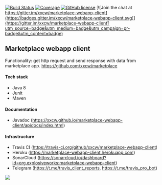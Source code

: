 [![Build Status](https://travis-ci.org/xxcw/marketplace-webapp-client.svg?branch=master)](https://travis-ci.org/xxcw/marketplace-webapp-client)
[![Coverage](https://sonarcloud.io/api/project_badges/measure?project=org.explosiveworks%3Amarketplace-webapp-client&metric=coverage)](https://sonarcloud.io/dashboard?id=org.explosiveworks%3Amarketplace-webapp-client)
[![GitHub license](https://img.shields.io/github/license/mashape/apistatus.svg)](https://github.com/xxcw/marketplace-webapp-client/blob/master/LICENCE)
[![Join the chat at https://gitter.im/xxcw/marketplace-webapp-client](https://badges.gitter.im/xxcw/marketplace-webapp-client.svg)](https://gitter.im/xxcw/marketplace-webapp-client?utm_source=badge&utm_medium=badge&utm_campaign=pr-badge&utm_content=badge)

## Marketplace webapp client

Functionality: get http request and send response with data from marketplace app.
https://github.com/xxcw/marketplace

#### Tech stack
- Java 8
- Junit
- Maven

#### Documentation
- Javadoc (https://xxcw.github.io/marketplace-webapp-client/apidocs/index.html)
#### Infrastructure
- Travis CI (https://travis-ci.org/github/xxcw/marketplace-webapp-client)
- Heroku (https://marketplace-webapp-client.herokuapp.com)
- SonarCloud (https://sonarcloud.io/dashboard?id=org.explosiveworks:marketplace-webapp-client)
- Telegram (https://t.me/travis_client_reports, https://t.me/travis_pro_bot)

![](https://raw.githubusercontent.com/xxcw/marketplace-webapp-client/master/.github/images/infrastructure.jpg)